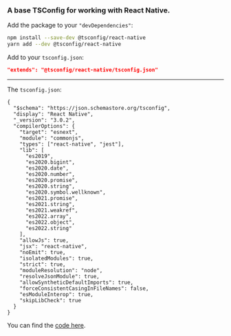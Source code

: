 ### A base TSConfig for working with React Native.

Add the package to your `"devDependencies"`:

```sh
npm install --save-dev @tsconfig/react-native
yarn add --dev @tsconfig/react-native
```

Add to your `tsconfig.json`:

```json
"extends": "@tsconfig/react-native/tsconfig.json"
```

---

The `tsconfig.json`: 

```jsonc
{
  "$schema": "https://json.schemastore.org/tsconfig",
  "display": "React Native",
  "_version": "3.0.2",
  "compilerOptions": {
    "target": "esnext",
    "module": "commonjs",
    "types": ["react-native", "jest"],
    "lib": [
      "es2019",
      "es2020.bigint",
      "es2020.date",
      "es2020.number",
      "es2020.promise",
      "es2020.string",
      "es2020.symbol.wellknown",
      "es2021.promise",
      "es2021.string",
      "es2021.weakref",
      "es2022.array",
      "es2022.object",
      "es2022.string"
    ],
    "allowJs": true,
    "jsx": "react-native",
    "noEmit": true,
    "isolatedModules": true,
    "strict": true,
    "moduleResolution": "node",
    "resolveJsonModule": true,
    "allowSyntheticDefaultImports": true,
    "forceConsistentCasingInFileNames": false,
    "esModuleInterop": true,
    "skipLibCheck": true
  }
}

```

You can find the [code here](https://github.com/tsconfig/bases/blob/master/bases/react-native.json).

